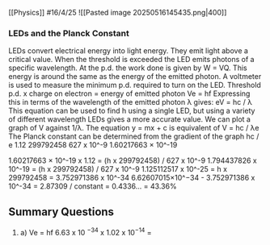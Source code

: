 [[Physics]]
#16/4/25
![[Pasted image 20250516145435.png|400]]
### LEDs and the Planck Constant
LEDs convert electrical energy into light energy. They emit light above a critical value. When the threshold is exceeded the LED emits photons of a specific wavelength. At the p.d. the work done is given by W = VQ. This energy is around the same as the energy of the emitted photon. A voltmeter is used to measure the minimum p.d. required to turn on the LED.
Threshold p.d. x charge on electron = energy of emitted photon 
	Ve = hf
Expressing this in terms of the wavelength of the emitted photon λ gives:
	eV = hc / λ
This equation can be used to find h using a single LED, but using a variety of different wavelength LEDs gives a more accurate value.
We can plot a graph of V against 1/λ. The equation y = mx + c is equivalent of V = hc / λe
The Planck constant can be determined from the gradient of the graph hc / e
1.12
299792458
627 x 10^-9
1.60217663 × 10^-19

1.60217663 × 10^-19 x 1.12 = (h x 299792458) / 627 x 10^-9
1.794437826 x 10^-19 = (h x 299792458) / 627 x 10^-9
1.125112517 x 10^-25 = h x 299792458
= 3.752971386 x 10^-34
6.62607015×10^−34 - 3.752971386 x 10^-34 = 2.87309
/ constant = 0.4336...
= 43.36%

## Summary Questions
1) a) Ve = hf
	6.63 x 10 $^{-34}$ x 1.02 x 10$^{-14}$ = 